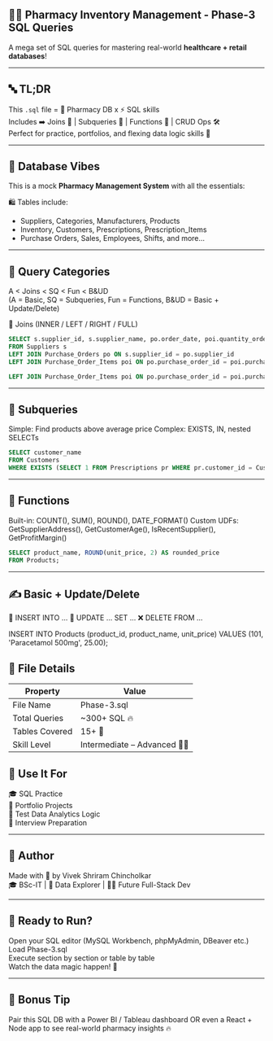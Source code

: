 ## 💊🏥  Pharmacy Inventory Management - Phase-3 SQL Queries  
A mega set of SQL queries for mastering real-world **healthcare + retail databases**! 

---
## 🔤 TL;DR  
This `.sql` file = 🏪 Pharmacy DB x ⚡ SQL skills  
Includes ➡️ Joins 🔗 | Subqueries 🧩 | Functions 🧠 | CRUD Ops 🛠️  
Perfect for practice, portfolios, and flexing data logic skills 💪  

---


🧱 Database Vibes  
---
This is a mock **Pharmacy Management System** with all the essentials:  

🛍️ Tables include:  
- Suppliers, Categories, Manufacturers, Products  
- Inventory, Customers, Prescriptions, Prescription_Items  
- Purchase Orders, Sales, Employees, Shifts, and more...  

---
🚀 Query Categories  
---
A < Joins < SQ < Fun < B&UD  
(A = Basic, SQ = Subqueries, Fun = Functions, B&UD = Basic + Update/Delete)  

🔗 Joins (INNER / LEFT / RIGHT / FULL)  
```sql
SELECT s.supplier_id, s.supplier_name, po.order_date, poi.quantity_ordered
FROM Suppliers s
LEFT JOIN Purchase_Orders po ON s.supplier_id = po.supplier_id
LEFT JOIN Purchase_Order_Items poi ON po.purchase_order_id = poi.purchase_order_id;

LEFT JOIN Purchase_Order_Items poi ON po.purchase_order_id = poi.purchase_order_id;
```
---

🧩 Subqueries
---
Simple: Find products above average price
Complex: EXISTS, IN, nested SELECTs

```sql
SELECT customer_name
FROM Customers
WHERE EXISTS (SELECT 1 FROM Prescriptions pr WHERE pr.customer_id = Customers.customer_id);
```
---

🧠 Functions
---
Built-in: COUNT(), SUM(), ROUND(), DATE_FORMAT()
Custom UDFs: GetSupplierAddress(), GetCustomerAge(), IsRecentSupplier(), GetProfitMargin()

```sql
SELECT product_name, ROUND(unit_price, 2) AS rounded_price
FROM Products;
```
----

✍️ Basic + Update/Delete
---
🔹 INSERT INTO ...
🔄 UPDATE ... SET ...
❌ DELETE FROM ...

INSERT INTO Products (product_id, product_name, unit_price)
VALUES (101, 'Paracetamol 500mg', 25.00);

📁 File Details
---  
| Property       | Value                         |  
|----------------|-------------------------------|  
| File Name      | Phase-3.sql                   |  
| Total Queries  | ~300+ SQL 🔥                   |  
| Tables Covered | 15+ 🧱                        |  
| Skill Level    | Intermediate – Advanced 👨‍💻  |  

🧠 Use It For
---
🎓 SQL Practice  
💼 Portfolio Projects  
🧪 Test Data Analytics Logic  
🎯 Interview Preparation  

---

🙌 Author
---
Made with 💙 by Vivek Shriram Chincholkar  
🎓 BSc-IT | 🧠 Data Explorer | 🧑‍💻 Future Full-Stack Dev

---

🏁 Ready to Run?
---
Open your SQL editor (MySQL Workbench, phpMyAdmin, DBeaver etc.)  
Load Phase-3.sql  
Execute section by section or table by table  
Watch the data magic happen! 💫  

--- 

🧊 Bonus Tip
---
Pair this SQL DB with a Power BI / Tableau dashboard OR even a React + Node app to see real-world pharmacy insights 🔥


